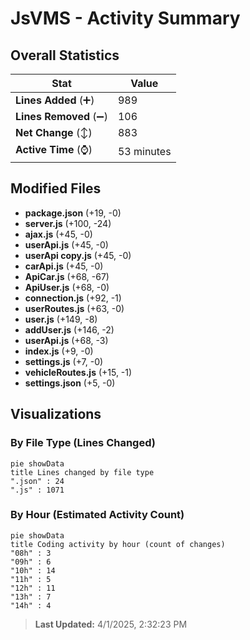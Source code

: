 # JsVMS - Activity Summary 

## Overall Statistics

| Stat                   | Value                                                             |
| ---------------------- | ----------------------------------------------------------------- |
| **Lines Added** (➕)   | 989                                          |
| **Lines Removed** (➖) | 106                                        |
| **Net Change** (↕)    | 883                |
| **Active Time** (⌚)   | 53 minutes |


## Modified Files
- **package.json** (+19, -0)
- **server.js** (+100, -24)
- **ajax.js** (+45, -0)
- **userApi.js** (+45, -0)
- **userApi copy.js** (+45, -0)
- **carApi.js** (+45, -0)
- **ApiCar.js** (+68, -67)
- **ApiUser.js** (+68, -0)
- **connection.js** (+92, -1)
- **userRoutes.js** (+63, -0)
- **user.js** (+149, -8)
- **addUser.js** (+146, -2)
- **userApi.js** (+68, -3)
- **index.js** (+9, -0)
- **settings.js** (+7, -0)
- **vehicleRoutes.js** (+15, -1)
- **settings.json** (+5, -0)

## Visualizations

### By File Type (Lines Changed)

```mermaid
pie showData
title Lines changed by file type
".json" : 24
".js" : 1071
```

### By Hour (Estimated Activity Count)

```mermaid
pie showData
title Coding activity by hour (count of changes)
"08h" : 3
"09h" : 6
"10h" : 14
"11h" : 5
"12h" : 11
"13h" : 7
"14h" : 4
```


> **Last Updated:** 4/1/2025, 2:32:23 PM